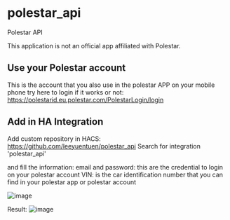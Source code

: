# polestar_api
Polestar API

This application is not an official app affiliated with Polestar.


## Use your Polestar account
This is the account that you also use in the polestar APP on your mobile phone
try here to login if it works or not:
https://polestarid.eu.polestar.com/PolestarLogin/login


## Add in HA Integration
Add custom repository in HACS: https://github.com/leeyuentuen/polestar_api
Search for integration 'polestar_api'

and fill the information:
email and password: this are the credential to login on your polestar account
VIN: is the car identification number that you can find in your polestar app or polestar account


![image](https://github.com/leeyuentuen/polestar_api/assets/1487966/30645415-ce93-4c73-ad60-6cbff78e691a)

Result:
![image](https://github.com/leeyuentuen/polestar_api/assets/1487966/6805a981-4264-4ede-a331-448599be194a)
